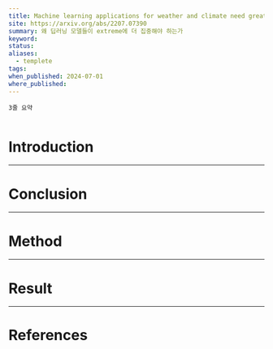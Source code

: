 ```yaml
---
title: Machine learning applications for weather and climate need greater focus on extremes
site: https://arxiv.org/abs/2207.07390
summary: 왜 딥러닝 모델들이 extreme에 더 집중해야 하는가
keyword: 
status: 
aliases:
  - templete
tags: 
when_published: 2024-07-01
where_published:
---
```

```ad-summary
3줄 요약
```

```ad-abstract

```

# Introduction

---
# Conclusion

---
# Method

---
# Result

---
# References
